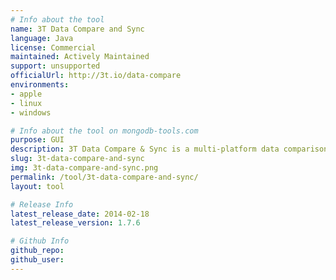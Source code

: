 ```yaml
---
# Info about the tool
name: 3T Data Compare and Sync
language: Java
license: Commercial
maintained: Actively Maintained
support: unsupported
officialUrl: http://3t.io/data-compare
environments:
- apple
- linux
- windows

# Info about the tool on mongodb-tools.com
purpose: GUI
description: 3T Data Compare & Sync is a multi-platform data comparison and synchronization GUI tool for MongoDB with full support for MongoDB 3.0
slug: 3t-data-compare-and-sync
img: 3t-data-compare-and-sync.png
permalink: /tool/3t-data-compare-and-sync/
layout: tool

# Release Info
latest_release_date: 2014-02-18
latest_release_version: 1.7.6

# Github Info
github_repo: 
github_user: 
---
```

